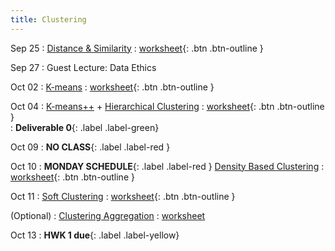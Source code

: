 ```yaml
---
title: Clustering
---
```


Sep 25 
: [Distance & Similarity](https://github.com/gallettilance/Data-Science-Fundamentals/raw/main/lecture_04/04_Distance_%26_Similarity.pdf) 
  : [worksheet](https://github.com/gallettilance/Data-Science-Fundamentals/blob/main/lecture_04/worksheet_04.ipynb){: .btn .btn-outline }  

Sep 27 
: Guest Lecture: Data Ethics

Oct 02 
: [K-means](https://github.com/gallettilance/Data-Science-Fundamentals/raw/main/lecture_05/05_Clustering_Kmeans.pdf) 
  : [worksheet](https://github.com/gallettilance/Data-Science-Fundamentals/blob/main/lecture_05/worksheet_05.ipynb){: .btn .btn-outline }  

Oct 04 
: [K-means++](https://github.com/gallettilance/Data-Science-Fundamentals/raw/main/lecture_06/06_Kmeans++.pdf) + [Hierarchical Clustering](https://github.com/gallettilance/Data-Science-Fundamentals/raw/main/lecture_06/06_Hierarchical_Clustering.pdf) 
  : [worksheet](https://github.com/gallettilance/Data-Science-Fundamentals/blob/main/lecture_06/worksheet_06.ipynb){: .btn .btn-outline }  
    : **Deliverable 0**{: .label .label-green}

Oct 09 
: **NO CLASS**{: .label .label-red } 

Oct 10 
: **MONDAY SCHEDULE**{: .label .label-red } [Density Based Clustering](https://github.com/gallettilance/Data-Science-Fundamentals/raw/main/lecture_07/07_Density_Based_Clustering.pdf) 
  : [worksheet](https://github.com/gallettilance/Data-Science-Fundamentals/blob/main/lecture_07/worksheet_07.ipynb){: .btn .btn-outline }  

Oct 11 
: [Soft Clustering](https://github.com/gallettilance/Data-Science-Fundamentals/raw/main/lecture_08/08_Soft_Clustering.pdf) 
  : [worksheet](https://github.com/gallettilance/Data-Science-Fundamentals/blob/main/lecture_08/worksheet_08.ipynb){: .btn .btn-outline }  

(Optional) 
: [Clustering Aggregation](https://github.com/gallettilance/Data-Science-Fundamentals/raw/main/lecture_09/09_Clustering_Aggregation.pdf) 
  : [worksheet](https://github.com/gallettilance/Data-Science-Fundamentals/blob/main/lecture_09/worksheet_09.ipynb) 

Oct 13
  : **HWK 1 due**{: .label .label-yellow}